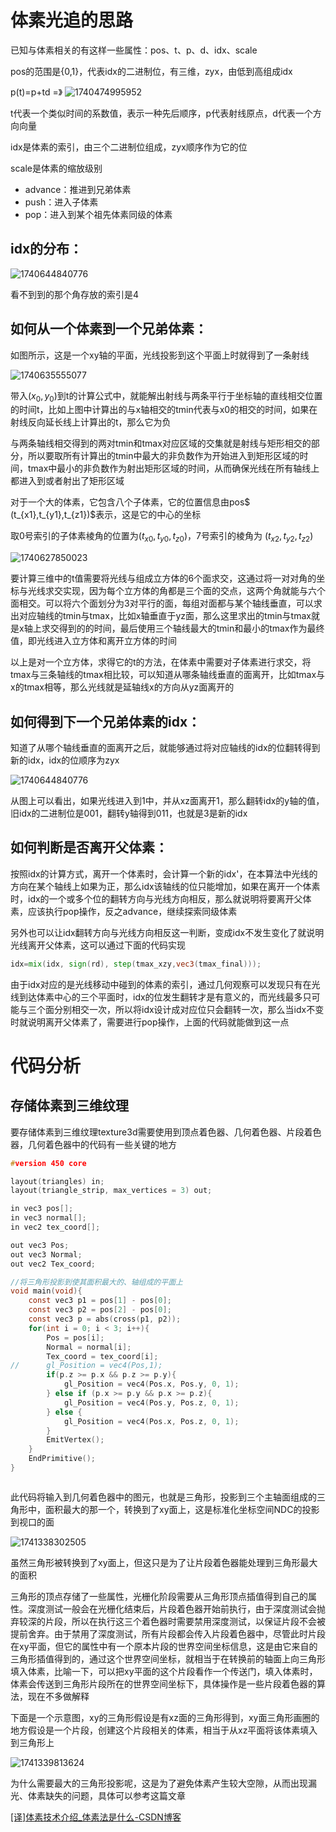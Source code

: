 # 体素光追的思路

已知与体素相关的有这样一些属性：pos、t、p、d、idx、scale

pos的范围是{0,1}，代表idx的二进制位，有三维，zyx，由低到高组成idx

p(t)=p+td    =》  ![1740474995952](image/Note/1740474995952.png)

t代表一个类似时间的系数值，表示一种先后顺序，p代表射线原点，d代表一个方向向量

idx是体素的索引，由三个二进制位组成，zyx顺序作为它的位

scale是体素的缩放级别

* advance：推进到兄弟体素
* push：进入子体素
* pop：进入到某个祖先体素同级的体素

## idx的分布：

![1740644840776](image/Note/1740644840776.png)

看不到到的那个角存放的索引是4

## 如何从一个体素到一个兄弟体素：

如图所示，这是一个xy轴的平面，光线投影到这个平面上时就得到了一条射线

![1740635555077](image/Note/1740635555077.png)

带入$(x_0,y_0)$到t的计算公式中，就能解出射线与两条平行于坐标轴的直线相交位置的时间t，比如上图中计算出的与x轴相交的tmin代表与x0的相交的时间，如果在射线反向延长线上计算出的t，那么它为负

与两条轴线相交得到的两对tmin和tmax对应区域的交集就是射线与矩形相交的部分，所以要取所有计算出的tmin中最大的非负数作为开始进入到矩形区域的时间，tmax中最小的非负数作为射出矩形区域的时间，从而确保光线在所有轴线上都进入到或者射出了矩形区域

对于一个大的体素，它包含八个子体素，它的位置信息由pos$ (t_{x1},t_{y1},t_{z1})$表示，这是它的中心的坐标

取0号索引的子体素棱角的位置为$(t_{x0},t_{y0},t_{z0})$，7号索引的棱角为 $(t_{x2},t_{y2},t_{z2})$

![1740627850023](image/Note/1740627850023.png)

要计算三维中的t值需要将光线与组成立方体的6个面求交，这通过将一对对角的坐标与光线求交实现，因为每个立方体的角都是三个面的交点，这两个角就能与六个面相交。可以将六个面划分为3对平行的面，每组对面都与某个轴线垂直，可以求出对应轴线的tmin与tmax，比如x轴垂直于yz面，那么这里求出的tmin与tmax就是x轴上求交得到的的时间，最后使用三个轴线最大的tmin和最小的tmax作为最终值，即光线进入立方体和离开立方体的时间

以上是对一个立方体，求得它的t的方法，在体素中需要对子体素进行求交，将tmax与三条轴线的tmax相比较，可以知道从哪条轴线垂直的面离开，比如tmax与x的tmax相等，那么光线就是延轴线x的方向从yz面离开的

## 如何得到下一个兄弟体素的idx：

知道了从哪个轴线垂直的面离开之后，就能够通过将对应轴线的idx的位翻转得到新的idx，idx的位顺序为zyx

![1740644840776](image/Note/1740644840776.png)

从图上可以看出，如果光线进入到1中，并从xz面离开1，那么翻转idx的y轴的值，旧idx的二进制位是001，翻转y轴得到011，也就是3是新的idx

## 如何判断是否离开父体素：

按照idx的计算方式，离开一个体素时，会计算一个新的idx'，在本算法中光线的方向在某个轴线上如果为正，那么idx该轴线的位只能增加，如果在离开一个体素时，idx的一个或多个位的翻转方向与光线方向相反，那么就说明将要离开父体素，应该执行pop操作，反之advance，继续探索同级体素

另外也可以让idx翻转方向与光线方向相反这一判断，变成idx不发生变化了就说明光线离开父体素，这可以通过下面的代码实现

```glsl
idx=mix(idx, sign(rd), step(tmax_xzy,vec3(tmax_final)));
```

由于idx对应的是光线移动中碰到的体素的索引，通过几何观察可以发现只有在光线到达体素中心的三个平面时，idx的位发生翻转才是有意义的，而光线最多只可能与三个面分别相交一次，所以将idx设计成对应位只会翻转一次，那么当idx不变时就说明离开父体素了，需要进行pop操作，上面的代码就能做到这一点

# 代码分析

## 存储体素到三维纹理

要存储体素到三维纹理texture3d需要使用到顶点着色器、几何着色器、片段着色器，几何着色器中的代码有一些关键的地方

```c
#version 450 core

layout(triangles) in;
layout(triangle_strip, max_vertices = 3) out;

in vec3 pos[];
in vec3 normal[];
in vec2 tex_coord[];

out vec3 Pos;
out vec3 Normal;
out vec2 Tex_coord;

//将三角形投影到使其面积最大的、轴组成的平面上
void main(void){
	const vec3 p1 = pos[1] - pos[0];
	const vec3 p2 = pos[2] - pos[0];
	const vec3 p = abs(cross(p1, p2)); 
	for(int i = 0; i < 3; i++){
		Pos = pos[i];
		Normal = normal[i];
		Tex_coord = tex_coord[i];
//		gl_Position = vec4(Pos,1);
		if(p.z >= p.x && p.z >= p.y){
			gl_Position = vec4(Pos.x, Pos.y, 0, 1);
		} else if (p.x >= p.y && p.x >= p.z){
			gl_Position = vec4(Pos.y, Pos.z, 0, 1);
		} else {
			gl_Position = vec4(Pos.x, Pos.z, 0, 1);
		}
		EmitVertex();
	}
    EndPrimitive();
}



```

此代码将输入到几何着色器中的图元，也就是三角形，投影到三个主轴面组成的三角形中，面积最大的那一个，转换到了xy面上，这是标准化坐标空间NDC的投影到视口的面

![1741338302505](image/Note/1741338302505.png)

虽然三角形被转换到了xy面上，但这只是为了让片段着色器能处理到三角形最大的面积

三角形的顶点存储了一些属性，光栅化阶段需要从三角形顶点插值得到自己的属性。深度测试一般会在光栅化结束后，片段着色器开始前执行，由于深度测试会抛弃较深的片段，所以在执行这三个着色器时需要禁用深度测试，以保证片段不会被提前舍弃。由于禁用了深度测试，所有片段都会传入片段着色器中，尽管此时片段在xy平面，但它的属性中有一个原本片段的世界空间坐标信息，这是由它来自的三角形插值得到的，通过这个世界空间坐标，就相当于在转换前的轴面上向三角形填入体素，比喻一下，可以把xy平面的这个片段看作一个传送门，填入体素时，体素会传送到三角形片段所在的世界空间坐标下，具体操作是一些片段着色器的算法，现在不多做解释

下面是一个示意图，xy的三角形假设是有xz面的三角形得到，xy面三角形画圈的地方假设是一个片段，创建这个片段相关的体素，相当于从xz平面将该体素填入到三角形上

![1741339813624](image/Note/1741339813624.png)

为什么需要最大的三角形投影呢，这是为了避免体素产生较大空隙，从而出现漏光、体素缺失的问题，具体可以参考这篇文章

[[译]体素技术介绍_体素法是什么-CSDN博客](https://blog.csdn.net/jxw167/article/details/85247237)
